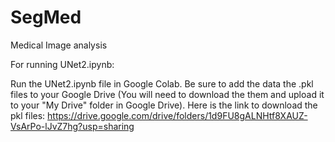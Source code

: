 # SegMed
Medical Image analysis

For running UNet2.ipynb:

Run the UNet2.ipynb file in Google Colab. Be sure to add the data the .pkl files to your Google Drive (You will need to download the them and upload it to your "My Drive" folder in Google Drive). Here is the link to download the pkl files:
https://drive.google.com/drive/folders/1d9FU8gALNHtf8XAUZ-VsArPo-lJvZ7hg?usp=sharing
